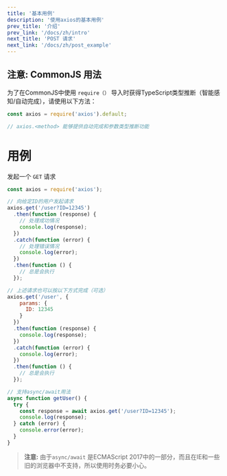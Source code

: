 ```yaml
---
title: '基本用例'
description: '使用axios的基本用例'
prev_title: '介绍'
prev_link: '/docs/zh/intro'
next_title: 'POST 请求'
next_link: '/docs/zh/post_example'
---
```


## 注意: CommonJS 用法
为了在CommonJS中使用 `require（）` 导入时获得TypeScript类型推断（智能感知/自动完成），请使用以下方法：

```js
const axios = require('axios').default;

// axios.<method> 能够提供自动完成和参数类型推断功能
```

# 用例

发起一个 `GET` 请求

```js
const axios = require('axios');

// 向给定ID的用户发起请求
axios.get('/user?ID=12345')
  .then(function (response) {
    // 处理成功情况
    console.log(response);
  })
  .catch(function (error) {
    // 处理错误情况
    console.log(error);
  })
  .then(function () {
    // 总是会执行
  });

// 上述请求也可以按以下方式完成（可选）
axios.get('/user', {
    params: {
      ID: 12345
    }
  })
  .then(function (response) {
    console.log(response);
  })
  .catch(function (error) {
    console.log(error);
  })
  .then(function () {
    // 总是会执行
  });  

// 支持async/await用法
async function getUser() {
  try {
    const response = await axios.get('/user?ID=12345');
    console.log(response);
  } catch (error) {
    console.error(error);
  }
}
```

> **注意:** 由于`async/await` 是ECMAScript 2017中的一部分，而且在IE和一些旧的浏览器中不支持，所以使用时务必要小心。